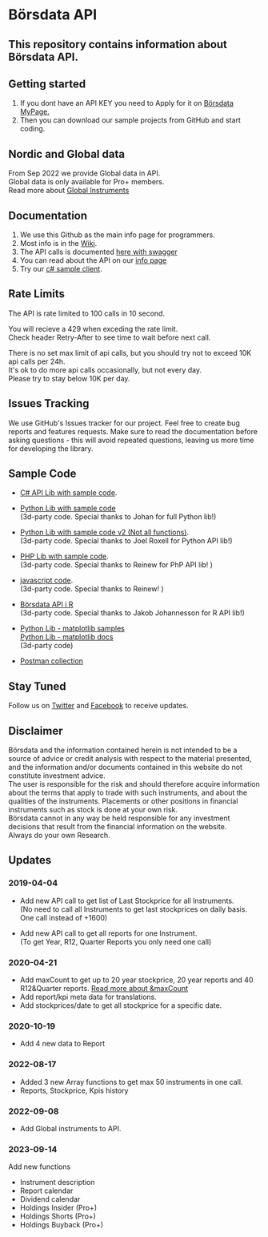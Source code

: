 # Börsdata API
## This repository contains information about Börsdata API. 
 
## Getting started
1. If you dont have an API KEY you need to Apply for it on [Börsdata MyPage.](https://borsdata.se/en/mypage/api)
2. Then you can download our sample projects from GitHub and start coding.

## Nordic and Global data
From Sep 2022 we provide Global data in API.  
Global data is only available for Pro+ members.  
Read more about [Global Instruments](https://github.com/Borsdata-Sweden/API/wiki/Global-Instruments)


## Documentation
1. We use this Github as the main info page for programmers. 
2. Most info is in the [Wiki](https://github.com/Borsdata-Sweden/API/wiki).
3. The API calls is documented [here with swagger](https://apidoc.borsdata.se/swagger/index.html)
4. You can read about the API on our [info page](https://borsdata.se/info/api/api_info)
5. Try our [c# sample client](https://github.com/Borsdata-Sweden/API-CSharp-Client).


## Rate Limits
The API is rate limited to 100 calls in 10 second.  

You will recieve a 429 when exceding the rate limit.  
Check header Retry-After to see time to wait before next call. 

There is no set max limit of api calls, but you should try not to exceed 10K api calls per 24h.  
It's ok to do more api calls occasionally, but not every day.  
Please try to stay below 10K per day.

## Issues Tracking
We use GitHub's Issues tracker for our project. Feel free to create bug reports and features requests. Make sure to read the documentation before asking questions - this will avoid repeated questions, leaving us more time for developing the library.

## Sample Code
- [C# API Lib with sample code](https://github.com/Borsdata-Sweden/API-CSharp-Client).    

- [Python Lib with sample code](https://github.com/TapeReaderJoe/BorsdataAPI)   
(3d-party code. Special thanks to Johan for full Python lib!)    

- [Python Lib with sample code v2 (Not all functions)](https://github.com/JoelRoxell/borsdata-sdk).    
(3d-party code. Special thanks to Joel Roxell for Python API lib!)   

- [PHP Lib with sample code](https://github.com/reinew/borsdata-api).   
(3d-party code. Special thanks to Reinew for PhP API lib! )

- [javascript code](https://github.com/reinew/borsdata-api-js).   
(3d-party code. Special thanks to Reinew! )

- [Börsdata API i R](https://github.com/JakobJohannesson/borsdata)    
(3d-party code. Special thanks to Jakob Johannesson for R API lib!)     

- [Python Lib - matplotlib samples](https://github.com/TapeReaderJoe/BorsdataAPI)    
[Python Lib - matplotlib docs](https://github.com/TapeReaderJoe/BorsdataAPI/blob/notebooks/borsdata/breadth_indicators.ipynb)    
(3d-party code)     

- [Postman collection](https://borsdata.se/meta/shared/BD-API_SERVICE_V1.postman_collection.json)   


## Stay Tuned
Follow us on [Twitter](https://twitter.com/search?f=tweets&vertical=default&q=BORSDATA%20OR%2040procent20ar&src=savs) and [Facebook](https://www.facebook.com/borsdata.se/) to receive updates.


## Disclaimer
Börsdata and the information contained herein is not intended to be a source of advice or credit analysis with respect to the material presented, and the information and/or documents contained in this website do not constitute investment advice.  
The user is responsible for the risk and should therefore acquire information about the terms that apply to trade with such instruments, and about the qualities of the instruments. Placements or other positions in financial instruments such as stock is done at your own risk. <br> Börsdata cannot in any way be held responsible for any investment decisions that result from the financial information on the website.  
Always do your own Research. 


## Updates
### 2019-04-04  
- Add new API call to get list of Last Stockprice for all Instruments.  
(No need to call all Instruments to get last stockprices on daily basis. One call instead of +1600)
  
- Add new API call to get all reports for one Instrument.  
(To get Year, R12, Quarter Reports you only need one call)

### 2020-04-21
- Add maxCount to get up to 20 year stockprice, 20 year reports and 40 R12&Quarter reports.
[Read more about &maxCount](https://github.com/Borsdata-Sweden/API/wiki/20-year-history)
- Add report/kpi meta data for translations.
- Add stockprices/date to get all stockprice for a specific date.

### 2020-10-19
- Add 4 new data to Report

### 2022-08-17
- Added 3 new Array functions to get max 50 instruments in one call.
- Reports, Stockprice, Kpis history

### 2022-09-08
- Add Global instruments to API.
  
### 2023-09-14
Add new functions   
- Instrument description 
- Report calendar 
- Dividend calendar 
- Holdings Insider (Pro+) 
- Holdings Shorts (Pro+)
- Holdings Buyback (Pro+)

